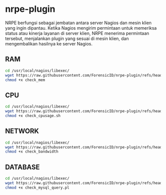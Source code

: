 # nrpe-plugin
NRPE berfungsi sebagai jembatan antara server Nagios dan mesin klien yang ingin dipantau. Ketika Nagios mengirim permintaan untuk memeriksa status atau kinerja layanan di server klien, NRPE menerima permintaan tersebut, menjalankan plugin yang sesuai di mesin klien, dan mengembalikan hasilnya ke server Nagios.
## RAM

```bash
cd /usr/local/nagios/libexec/
wget https://raw.githubusercontent.com/ForensicID/nrpe-plugin/refs/heads/main/check_mem
chmod +x check_mem
```

## CPU

```bash
cd /usr/local/nagios/libexec/
wget https://raw.githubusercontent.com/ForensicID/nrpe-plugin/refs/heads/main/check_cpusage.sh
chmod +x check_cpusage.sh
```

## NETWORK

```bash
cd /usr/local/nagios/libexec/
wget https://raw.githubusercontent.com/ForensicID/nrpe-plugin/refs/heads/main/check_bandwidth
chmod +x check_bandwidth
```

## DATABASE

```bash
cd /usr/local/nagios/libexec/
wget https://raw.githubusercontent.com/ForensicID/nrpe-plugin/refs/heads/main/check_mysql_query.pl
chmod +x check_mysql_query.pl
```
